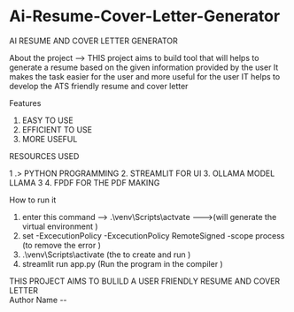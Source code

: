 # Ai-Resume-Cover-Letter-Generator
AI RESUME AND COVER LETTER GENERATOR 

About the project -->
  THIS project aims to build  tool that will helps to generate a resume based on the given information provided by the user 
  It makes the task easier for the user and more useful for the user 
  IT helps to develop the ATS friendly resume and cover letter 

Features 
1. EASY TO USE 
2. EFFICIENT TO USE 
3. MORE USEFUL 

RESOURCES USED 

1 .> PYTHON PROGRAMMING 
2.  STREAMLIT FOR UI 
3.  OLLAMA MODEL LLAMA 3 
4. FPDF FOR THE PDF MAKING 

How to run it 
1.   enter this command --> .\venv\Scripts\actvate --->(will generate the virtual environment )
2.   set -ExcecutionPolicy -ExcecutionPolicy RemoteSigned -scope process  (to remove the error )
3.   .\venv\Scripts\activate (the to create and run )
4.   streamlit run app.py     (Run the program in the compiler )


THIS PROJECT AIMS TO BULILD A USER FRIENDLY RESUME AND COVER LETTER     
Author Name --
